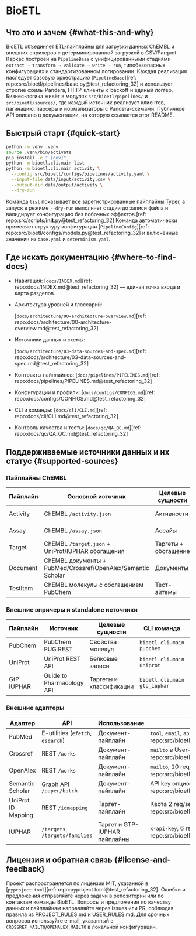 # BioETL

## Что это и зачем {#what-this-and-why}

BioETL объединяет ETL-пайплайны для загрузки данных ChEMBL и внешних энрихеров
с детерминированной загрузкой в CSV/Parquet. Каркас построен на `PipelineBase`
с унифицированными стадиями `extract → transform → validate → write → run`,
типобезопасных конфигурациях и стандартизованном логировании. Каждая реализация
наследует базовую оркестрацию
[`PipelineBase`][ref: repo:src/bioetl/pipelines/base.py@test_refactoring_32]
и использует строгие схемы Pandera, HTTP-клиенты с backoff и единый логгер.
Бизнес-логика живёт в модулях `src/bioetl/pipelines/` и `src/bioetl/sources/`,
где каждый источник реализует клиентов, пагинацию, парсеры и нормализаторы с
Pandera-схемами. Публичное API описано в документации, на которую ссылается этот
README.

## Быстрый старт {#quick-start}

```bash
python -m venv .venv
source .venv/bin/activate
pip install -e ".[dev]"
python -m bioetl.cli.main list
python -m bioetl.cli.main activity \
  --config src/bioetl/configs/pipelines/activity.yaml \
  --input-file data/input/activity.csv \
  --output-dir data/output/activity \
  --dry-run
```

Команда `list` показывает все зарегистрированные пайплайны Typer, а запуск в
режиме `--dry-run` выполняет стадии до записи файла и валидирует конфигурацию
без побочных эффектов.[ref: repo:src/scripts/__init__.py@test_refactoring_32]
Команда автоматически применяет структуру конфигурации
[`PipelineConfig`][ref: repo:src/bioetl/configs/models.py@test_refactoring_32]
и включённые значения из `base.yaml` и `determinism.yaml`.

## Где искать документацию {#where-to-find-docs}

- Навигация: [`docs/INDEX.md`][ref: repo:docs/INDEX.md@test_refactoring_32] —
  единая точка входа и карта разделов.

- Архитектура уровней и глоссарий:

  [`docs/architecture/00-architecture-overview.md`][ref: repo:docs/architecture/00-architecture-overview.md@test_refactoring_32]

- Источники данных и схемы:

  [`docs/architecture/03-data-sources-and-spec.md`][ref: repo:docs/architecture/03-data-sources-and-spec.md@test_refactoring_32]

- Контракты пайплайнов:
  [`docs/pipelines/PIPELINES.md`][ref: repo:docs/pipelines/PIPELINES.md@test_refactoring_32]

- Конфигурации и профили:
  [`docs/configs/CONFIGS.md`][ref: repo:docs/configs/CONFIGS.md@test_refactoring_32]

- CLI и команды:
  [`docs/cli/CLI.md`][ref: repo:docs/cli/CLI.md@test_refactoring_32]

- Контроль качества и тесты:
  [`docs/qc/QA_QC.md`][ref: repo:docs/qc/QA_QC.md@test_refactoring_32]

## Поддерживаемые источники данных и их статус {#supported-sources}

### Пайплайны ChEMBL

| Пайплайн | Основной источник | Целевые сущности | CLI команда | Конфигурация | Статус |
| --- | --- | --- | --- | --- | --- |
| Activity | ChEMBL `/activity.json` | Активности | `bioetl.cli.main activity` | [`pipelines/activity.yaml`][ref: repo:src/bioetl/configs/pipelines/activity.yaml@test_refactoring_32] | Production |
| Assay | ChEMBL `/assay.json` | Ассайы | `bioetl.cli.main assay` | [`pipelines/assay.yaml`][ref: repo:src/bioetl/configs/pipelines/assay.yaml@test_refactoring_32] | Production |
| Target | ChEMBL `/target.json` + UniProt/IUPHAR обогащения | Таргеты + обогащение | `bioetl.cli.main target` | [`pipelines/target.yaml`][ref: repo:src/bioetl/configs/pipelines/target.yaml@test_refactoring_32] | Production |
| Document | ChEMBL документы + PubMed/Crossref/OpenAlex/Semantic Scholar | Документы | `bioetl.cli.main document` | [`pipelines/document.yaml`][ref: repo:src/bioetl/configs/pipelines/document.yaml@test_refactoring_32] | Production |
| TestItem | ChEMBL молекулы с обогащением PubChem | Тест-айтемы | `bioetl.cli.main testitem` | [`pipelines/testitem.yaml`][ref: repo:src/bioetl/configs/pipelines/testitem.yaml@test_refactoring_32] | Production |

### Внешние энричеры и standalone источники

| Пайплайн | Источник | Целевые сущности | CLI команда | Конфигурация | Статус |
| --- | --- | --- | --- | --- | --- |
| PubChem | PubChem PUG REST | Свойства молекул | `bioetl.cli.main pubchem` | [`pipelines/pubchem.yaml`][ref: repo:src/bioetl/configs/pipelines/pubchem.yaml@test_refactoring_32] | Production |
| UniProt | UniProt REST API | Белковые записи | `bioetl.cli.main uniprot` | [`pipelines/uniprot.yaml`][ref: repo:src/bioetl/configs/pipelines/uniprot.yaml@test_refactoring_32] | Beta |
| GtP IUPHAR | Guide to Pharmacology API | Таргеты и классификации | `bioetl.cli.main gtp_iuphar` | [`pipelines/iuphar.yaml`][ref: repo:src/bioetl/configs/pipelines/iuphar.yaml@test_refactoring_32] | Beta |

### Внешние адаптеры

| Адаптер | API | Использование | Лимиты/аутентификация | Статус |
| --- | --- | --- | --- | --- |
| PubMed | E-utilities (`efetch`, `esearch`) | Документ-пайплайн | `tool`, `email`, `api_key`; 3 req/sec без ключа.[ref: repo:src/bioetl/sources/pubmed/request/builder.py@test_refactoring_32] | Production |
| Crossref | REST `/works` | Документ-пайплайн | `mailto` в User-Agent, 2 req/sec конфигом.[ref: repo:src/bioetl/configs/pipelines/document.yaml@test_refactoring_32] | Production |
| OpenAlex | REST `/works` | Документ-пайплайн | `mailto`, 10 req/sec конфигом.[ref: repo:src/bioetl/configs/pipelines/document.yaml@test_refactoring_32] | Production |
| Semantic Scholar | Graph API `/paper/batch` | Документ-пайплайн | API key опционален, 1 req/1.25s без ключа.[ref: repo:src/bioetl/configs/pipelines/document.yaml@test_refactoring_32] | Production |
| UniProt ID Mapping | REST `/idmapping` | Таргет-пайплайн | Квота 2 req/sec, кэширование включено.[ref: repo:src/bioetl/configs/pipelines/target.yaml@test_refactoring_32] | Production |
| IUPHAR | `/targets`, `/targets/families` | Таргет и GTP-IUPHAR пайплайны | `x-api-key`, 6 req/sec.[ref: repo:src/bioetl/configs/pipelines/target.yaml@test_refactoring_32] | Production |

## Лицензия и обратная связь {#license-and-feedback}

Проект распространяется по лицензии MIT, указанной в
[`pyproject.toml`][ref: repo:pyproject.toml@test_refactoring_32]. Ошибки и
предложения отправляйте через задачи в репозитории или по контактам команды
BioETL. Вопросы и предложения по качеству данных и пайплайнам направляйте через
issues или PR, соблюдая правила из PROJECT_RULES.md и USER_RULES.md. Для срочных
вопросов используйте e-mail, указанный в `CROSSREF_MAILTO`/`OPENALEX_MAILTO` в
локальной конфигурации.
